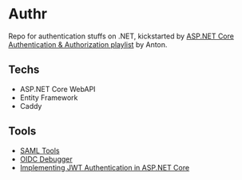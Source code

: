 # Authr

Repo for authentication stuffs on .NET, kickstarted by [ASP.NET Core Authentication & Authorization playlist](https://www.youtube.com/playlist?list=PLOeFnOV9YBa4yaz-uIi5T4ZW3QQGHJQXi) by Anton.

## Techs

- ASP.NET Core WebAPI
- Entity Framework
- Caddy

## Tools

- [SAML Tools](https://www.samltool.com)
- [OIDC Debugger](https://oidcdebugger.com/)
- [Implementing JWT Authentication in ASP.NET Core](https://www.youtube.com/watch?v=3XoXzEPHdTA)
